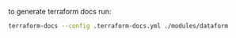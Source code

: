 to generate terraform docs run:

```bash
terraform-docs --config .terraform-docs.yml ./modules/dataform
```